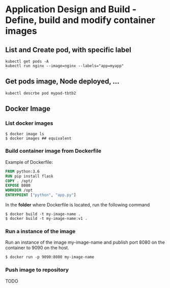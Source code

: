 # Application Design and Build - Define, build and modify container images

## List and Create pod, with specific label
[//]: # (source 01 / PODS)
```
kubectl get pods -A
kubectl run nginx --image=nginx --labels="app=myapp"
```

## Get pods image, Node deployed, ...
```
kubectl descrbe pod mypod-tbtb2
```

## Docker Image
[//]: # (source 07 / Practice test Docker Images)

### List docker images
```
$ docker image ls
$ docker images ## equivalent
```

### Build container image from Dockerfile

Example of Dockerfile:

```dockerfile
FROM python:3.6
RUN pip install flask
COPY . /opt/
EXPOSE 8080
WORKDIR /opt
ENTRYPOINT ["python", "app.py"]
```

In the **folder** where Dockerfile is located, run the following command

```
$ docker build -t my-image-name .
$ docker build -t my-image-name:v1 .
```

### Run a instance of the image

Run an instance of the image my-image-name and publish port 8080 on the container to 9090 on the host.
```
$ docker run -p 9090:8080 my-image-name
```

### Push image to repository
TODO


